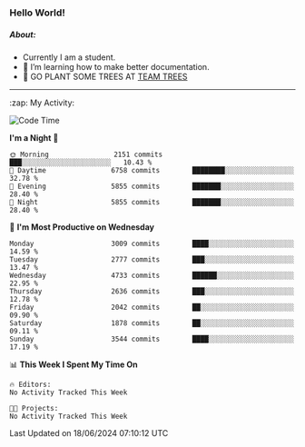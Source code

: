 ### Hello World!

##### About:
- Currently I am a student.
- 🌱 I’m learning how to make better documentation.
- 🌱 GO PLANT SOME TREES AT [TEAM TREES](https://teamtrees.org/)

---
  <summary>:zap: My Activity:</summary>
  
<!--START_SECTION:waka-->
![Code Time](http://img.shields.io/badge/Code%20Time-1%2C377%20hrs%2025%20mins-blue)

**I'm a Night 🦉** 

```text
🌞 Morning                2151 commits        ███░░░░░░░░░░░░░░░░░░░░░░   10.43 % 
🌆 Daytime                6758 commits        ████████░░░░░░░░░░░░░░░░░   32.78 % 
🌃 Evening                5855 commits        ███████░░░░░░░░░░░░░░░░░░   28.40 % 
🌙 Night                  5855 commits        ███████░░░░░░░░░░░░░░░░░░   28.40 % 
```
📅 **I'm Most Productive on Wednesday** 

```text
Monday                   3009 commits        ████░░░░░░░░░░░░░░░░░░░░░   14.59 % 
Tuesday                  2777 commits        ███░░░░░░░░░░░░░░░░░░░░░░   13.47 % 
Wednesday                4733 commits        ██████░░░░░░░░░░░░░░░░░░░   22.95 % 
Thursday                 2636 commits        ███░░░░░░░░░░░░░░░░░░░░░░   12.78 % 
Friday                   2042 commits        ██░░░░░░░░░░░░░░░░░░░░░░░   09.90 % 
Saturday                 1878 commits        ██░░░░░░░░░░░░░░░░░░░░░░░   09.11 % 
Sunday                   3544 commits        ████░░░░░░░░░░░░░░░░░░░░░   17.19 % 
```


📊 **This Week I Spent My Time On** 

```text
🔥 Editors: 
No Activity Tracked This Week

🐱‍💻 Projects: 
No Activity Tracked This Week
```


 Last Updated on 18/06/2024 07:10:12 UTC
<!--END_SECTION:waka-->
